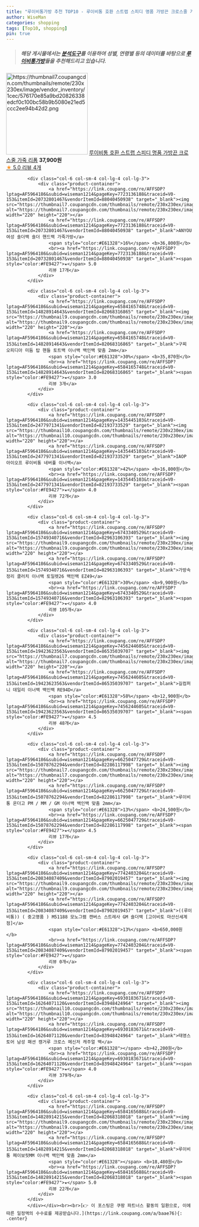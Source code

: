 ```yaml
---
title: "루이비통가방 추천 TOP10 - 루이비통 호환 스트랩 스피디 명품 가방끈 크로스줄 가죽 리폼"
author: WiseMan
categories: shopping
tags: [Top10, shopping]
pin: true
---
```


> ##### 해당 게시물에서는 [**분석도구**](https://itemscout.io/)를 이용하여 **성별**, **연령별** 등의 데이터를 바탕으로 [**루이비통가방**](https://link.coupang.com/a/baae76)들을 추천해드리고 있습니다.
<div class="container"><div class="row">
            <div class="col-6 col-sm-4 col-lg-4 col-lg-3">
                <div class="product-container">
                    <a href="https://link.coupang.com/re/AFFSDP?lptag=AF5964186&subid=wiseman1214&pageKey=7735238434&traceid=V0-153&itemId=20796283098&vendorItemId=87865700671" target="_blank"><img src="https://thumbnail7.coupangcdn.com/thumbnails/remote/230x230ex/image/vendor_inventory/1cec/576170e85a9bd20826338edcf0c100bc58b9b5080e21ed5ccc2ee94b42d2.png" alt="https://thumbnail7.coupangcdn.com/thumbnails/remote/230x230ex/image/vendor_inventory/1cec/576170e85a9bd20826338edcf0c100bc58b9b5080e21ed5ccc2ee94b42d2.png" width="220" height="220"></a>
                    <a href="https://link.coupang.com/re/AFFSDP?lptag=AF5964186&subid=wiseman1214&pageKey=7735238434&traceid=V0-153&itemId=20796283098&vendorItemId=87865700671" target="_blank">루이비통 호환 스트랩 스피디 명품 가방끈 크로스줄 가죽 리폼</a>
                    <span style="color:#E61328"></span> <b>37,900원</b>
                    <br><a href="https://link.coupang.com/re/AFFSDP?lptag=AF5964186&subid=wiseman1214&pageKey=7735238434&traceid=V0-153&itemId=20796283098&vendorItemId=87865700671" target="_blank"><span style="color:#FE9427">★</span> 5.0
                    리뷰 4개</a>
                </div>
            </div>
            
            <div class="col-6 col-sm-4 col-lg-4 col-lg-3">
                <div class="product-container">
                    <a href="https://link.coupang.com/re/AFFSDP?lptag=AF5964186&subid=wiseman1214&pageKey=7723136188&traceid=V0-153&itemId=20732801467&vendorItemId=88040450938" target="_blank"><img src="https://thumbnail7.coupangcdn.com/thumbnails/remote/230x230ex/image/vendor_inventory/c89e/8e0a5a0c68b2125e72c3d0260642b3c60a6605475abea802ac3160216cd8.jpg" alt="https://thumbnail7.coupangcdn.com/thumbnails/remote/230x230ex/image/vendor_inventory/c89e/8e0a5a0c68b2125e72c3d0260642b3c60a6605475abea802ac3160216cd8.jpg" width="220" height="220"></a>
                    <a href="https://link.coupang.com/re/AFFSDP?lptag=AF5964186&subid=wiseman1214&pageKey=7723136188&traceid=V0-153&itemId=20732801467&vendorItemId=88040450938" target="_blank">ANYOU 여성 숄더백 숄더 핸드백 가죽가방</a>
                    <span style="color:#E61328">16%</span> <b>36,800원</b>
                    <br><a href="https://link.coupang.com/re/AFFSDP?lptag=AF5964186&subid=wiseman1214&pageKey=7723136188&traceid=V0-153&itemId=20732801467&vendorItemId=88040450938" target="_blank"><span style="color:#FE9427">★</span> 5.0
                    리뷰 17개</a>
                </div>
            </div>
            
            <div class="col-6 col-sm-4 col-lg-4 col-lg-3">
                <div class="product-container">
                    <a href="https://link.coupang.com/re/AFFSDP?lptag=AF5964186&subid=wiseman1214&pageKey=6584165748&traceid=V0-153&itemId=14828914643&vendorItemId=82068316865" target="_blank"><img src="https://thumbnail9.coupangcdn.com/thumbnails/remote/230x230ex/image/vendor_inventory/3f1c/d0802c4eb51cf4f76e483c32714407ce7d705ec7bb3de9685b268cf5554c.jpeg" alt="https://thumbnail9.coupangcdn.com/thumbnails/remote/230x230ex/image/vendor_inventory/3f1c/d0802c4eb51cf4f76e483c32714407ce7d705ec7bb3de9685b268cf5554c.jpeg" width="220" height="220"></a>
                    <a href="https://link.coupang.com/re/AFFSDP?lptag=AF5964186&subid=wiseman1214&pageKey=6584165748&traceid=V0-153&itemId=14828914643&vendorItemId=82068316865" target="_blank">구찌 오피디아 미듐 탑 핸들 토트백 이너백 백인백 맞춤 2mm</a>
                    <span style="color:#E61328">30%</span> <b>35,870원</b>
                    <br><a href="https://link.coupang.com/re/AFFSDP?lptag=AF5964186&subid=wiseman1214&pageKey=6584165748&traceid=V0-153&itemId=14828914643&vendorItemId=82068316865" target="_blank"><span style="color:#FE9427">★</span> 3.0
                    리뷰 3개</a>
                </div>
            </div>
            
            <div class="col-6 col-sm-4 col-lg-4 col-lg-3">
                <div class="product-container">
                    <a href="https://link.coupang.com/re/AFFSDP?lptag=AF5964186&subid=wiseman1214&pageKey=1435445103&traceid=V0-153&itemId=2477971341&vendorItemId=82193733529" target="_blank"><img src="https://thumbnail10.coupangcdn.com/thumbnails/remote/230x230ex/image/vendor_inventory/f62e/850e67079b3d0e0b7506a5dfb59654513f1bfe55b1ed91aaf5ee4cc941cb.jpg" alt="https://thumbnail10.coupangcdn.com/thumbnails/remote/230x230ex/image/vendor_inventory/f62e/850e67079b3d0e0b7506a5dfb59654513f1bfe55b1ed91aaf5ee4cc941cb.jpg" width="220" height="220"></a>
                    <a href="https://link.coupang.com/re/AFFSDP?lptag=AF5964186&subid=wiseman1214&pageKey=1435445103&traceid=V0-153&itemId=2477971341&vendorItemId=82193733529" target="_blank">IAOP 아이오프 루이비통 네버풀 이너백</a>
                    <span style="color:#E61328">42%</span> <b>16,800원</b>
                    <br><a href="https://link.coupang.com/re/AFFSDP?lptag=AF5964186&subid=wiseman1214&pageKey=1435445103&traceid=V0-153&itemId=2477971341&vendorItemId=82193733529" target="_blank"><span style="color:#FE9427">★</span> 4.0
                    리뷰 72개</a>
                </div>
            </div>
            
            <div class="col-6 col-sm-4 col-lg-4 col-lg-3">
                <div class="product-container">
                    <a href="https://link.coupang.com/re/AFFSDP?lptag=AF5964186&subid=wiseman1214&pageKey=6743340529&traceid=V0-153&itemId=15749340716&vendorItemId=82963106393" target="_blank"><img src="https://thumbnail9.coupangcdn.com/thumbnails/remote/230x230ex/image/vendor_inventory/1998/5e727a62d3cf62fdf90db4e342a5efba234cbb5fad6a4a86dc7ecb727b8e.jpg" alt="https://thumbnail9.coupangcdn.com/thumbnails/remote/230x230ex/image/vendor_inventory/1998/5e727a62d3cf62fdf90db4e342a5efba234cbb5fad6a4a86dc7ecb727b8e.jpg" width="220" height="220"></a>
                    <a href="https://link.coupang.com/re/AFFSDP?lptag=AF5964186&subid=wiseman1214&pageKey=6743340529&traceid=V0-153&itemId=15749340716&vendorItemId=82963106393" target="_blank">가방속정리 클러치 이너백 토일렛26 백인백 EZ49</a>
                    <span style="color:#E61328">30%</span> <b>9,900원</b>
                    <br><a href="https://link.coupang.com/re/AFFSDP?lptag=AF5964186&subid=wiseman1214&pageKey=6743340529&traceid=V0-153&itemId=15749340716&vendorItemId=82963106393" target="_blank"><span style="color:#FE9427">★</span> 4.0
                    리뷰 105개</a>
                </div>
            </div>
            
            <div class="col-6 col-sm-4 col-lg-4 col-lg-3">
                <div class="product-container">
                    <a href="https://link.coupang.com/re/AFFSDP?lptag=AF5964186&subid=wiseman1214&pageKey=7456244605&traceid=V0-153&itemId=19423623563&vendorItemId=86535039707" target="_blank"><img src="https://thumbnail7.coupangcdn.com/thumbnails/remote/230x230ex/image/vendor_inventory/ac1a/80dfa4598e9e68bcc80ce7c2c2ebb2f30989770aff7640937af76cf7e80c.jpg" alt="https://thumbnail7.coupangcdn.com/thumbnails/remote/230x230ex/image/vendor_inventory/ac1a/80dfa4598e9e68bcc80ce7c2c2ebb2f30989770aff7640937af76cf7e80c.jpg" width="220" height="220"></a>
                    <a href="https://link.coupang.com/re/AFFSDP?lptag=AF5964186&subid=wiseman1214&pageKey=7456244605&traceid=V0-153&itemId=19423623563&vendorItemId=86535039707" target="_blank">길컴퍼니 데일리 이너백 백인백 RE94D</a>
                    <span style="color:#E61328">58%</span> <b>12,900원</b>
                    <br><a href="https://link.coupang.com/re/AFFSDP?lptag=AF5964186&subid=wiseman1214&pageKey=7456244605&traceid=V0-153&itemId=19423623563&vendorItemId=86535039707" target="_blank"><span style="color:#FE9427">★</span> 4.5
                    리뷰 48개</a>
                </div>
            </div>
            
            <div class="col-6 col-sm-4 col-lg-4 col-lg-3">
                <div class="product-container">
                    <a href="https://link.coupang.com/re/AFFSDP?lptag=AF5964186&subid=wiseman1214&pageKey=6625047729&traceid=V0-153&itemId=15078762294&vendorItemId=82286117998" target="_blank"><img src="https://thumbnail7.coupangcdn.com/thumbnails/remote/230x230ex/image/vendor_inventory/24e9/47d1584d0ca578f68ba51c80c9dd6881d9e05bb18f3351505df8d679b7b1.jpeg" alt="https://thumbnail7.coupangcdn.com/thumbnails/remote/230x230ex/image/vendor_inventory/24e9/47d1584d0ca578f68ba51c80c9dd6881d9e05bb18f3351505df8d679b7b1.jpeg" width="220" height="220"></a>
                    <a href="https://link.coupang.com/re/AFFSDP?lptag=AF5964186&subid=wiseman1214&pageKey=6625047729&traceid=V0-153&itemId=15078762294&vendorItemId=82286117998" target="_blank">루이비통 온더고 PM / MM / GM 이너백 백인백 맞춤 2mm</a>
                    <span style="color:#E61328">13%</span> <b>24,500원</b>
                    <br><a href="https://link.coupang.com/re/AFFSDP?lptag=AF5964186&subid=wiseman1214&pageKey=6625047729&traceid=V0-153&itemId=15078762294&vendorItemId=82286117998" target="_blank"><span style="color:#FE9427">★</span> 4.5
                    리뷰 17개</a>
                </div>
            </div>
            
            <div class="col-6 col-sm-4 col-lg-4 col-lg-3">
                <div class="product-container">
                    <a href="https://link.coupang.com/re/AFFSDP?lptag=AF5964186&subid=wiseman1214&pageKey=7742403204&traceid=V0-153&itemId=20834087409&vendorItemId=87902019457" target="_blank"><img src="https://thumbnail9.coupangcdn.com/thumbnails/remote/230x230ex/image/vendor_inventory/2bfb/e0283c6c6fd374f6804980a680d7a7fa1a82c60742a86a4556ffceba83e0.jpg" alt="https://thumbnail9.coupangcdn.com/thumbnails/remote/230x230ex/image/vendor_inventory/2bfb/e0283c6c6fd374f6804980a680d7a7fa1a82c60742a86a4556ffceba83e0.jpg" width="220" height="220"></a>
                    <a href="https://link.coupang.com/re/AFFSDP?lptag=AF5964186&subid=wiseman1214&pageKey=7742403204&traceid=V0-153&itemId=20834087409&vendorItemId=87902019457" target="_blank">((루이비통)) ( 중고명품 ) M51188 모노그램 캔버스 스트레사 GM 숄더백 [고이비토 마산신세계점]</a>
                    <span style="color:#E61328">13%</span> <b>650,000원</b>
                    <br><a href="https://link.coupang.com/re/AFFSDP?lptag=AF5964186&subid=wiseman1214&pageKey=7742403204&traceid=V0-153&itemId=20834087409&vendorItemId=87902019457" target="_blank"><span style="color:#FE9427">★</span> 
                    리뷰 0개</a>
                </div>
            </div>
            
            <div class="col-6 col-sm-4 col-lg-4 col-lg-3">
                <div class="product-container">
                    <a href="https://link.coupang.com/re/AFFSDP?lptag=AF5964186&subid=wiseman1214&pageKey=6930183671&traceid=V0-153&itemId=16264071120&vendorItemId=83948424964" target="_blank"><img src="https://thumbnail10.coupangcdn.com/thumbnails/remote/230x230ex/image/vendor_inventory/38c2/d22e316a3daae6658bcb55f53a53b8fd42374fe687ebdebd29cee03ef378.jpg" alt="https://thumbnail10.coupangcdn.com/thumbnails/remote/230x230ex/image/vendor_inventory/38c2/d22e316a3daae6658bcb55f53a53b8fd42374fe687ebdebd29cee03ef378.jpg" width="220" height="220"></a>
                    <a href="https://link.coupang.com/re/AFFSDP?lptag=AF5964186&subid=wiseman1214&pageKey=6930183671&traceid=V0-153&itemId=16264071120&vendorItemId=83948424964" target="_blank">태영스토어 남성 패션 캥거루 크로스 메신저 캐주얼 백</a>
                    <span style="color:#E61328"></span> <b>42,200원</b>
                    <br><a href="https://link.coupang.com/re/AFFSDP?lptag=AF5964186&subid=wiseman1214&pageKey=6930183671&traceid=V0-153&itemId=16264071120&vendorItemId=83948424964" target="_blank"><span style="color:#FE9427">★</span> 4.0
                    리뷰 379개</a>
                </div>
            </div>
            
            <div class="col-6 col-sm-4 col-lg-4 col-lg-3">
                <div class="product-container">
                    <a href="https://link.coupang.com/re/AFFSDP?lptag=AF5964186&subid=wiseman1214&pageKey=6584165688&traceid=V0-153&itemId=14828914215&vendorItemId=82068318018" target="_blank"><img src="https://thumbnail9.coupangcdn.com/thumbnails/remote/230x230ex/image/vendor_inventory/151e/c46b0affbcb7d411079aa268c53f8746f58fea14ffe46706093f5f77ffa3.jpeg" alt="https://thumbnail9.coupangcdn.com/thumbnails/remote/230x230ex/image/vendor_inventory/151e/c46b0affbcb7d411079aa268c53f8746f58fea14ffe46706093f5f77ffa3.jpeg" width="220" height="220"></a>
                    <a href="https://link.coupang.com/re/AFFSDP?lptag=AF5964186&subid=wiseman1214&pageKey=6584165688&traceid=V0-153&itemId=14828914215&vendorItemId=82068318018" target="_blank">루이비통 페이보릿MM 이너백 백인백 맞춤 2mm</a>
                    <span style="color:#E61328"></span> <b>18,480원</b>
                    <br><a href="https://link.coupang.com/re/AFFSDP?lptag=AF5964186&subid=wiseman1214&pageKey=6584165688&traceid=V0-153&itemId=14828914215&vendorItemId=82068318018" target="_blank"><span style="color:#FE9427">★</span> 5.0
                    리뷰 22개</a>
                </div>
            </div>
            </div></div><br><br>[👉 이 포스팅은 쿠팡 파트너스 활동의 일환으로, 이에 따른 일정액의 수수료를 제공받습니다.](https://link.coupang.com/a/baae76){: .center}